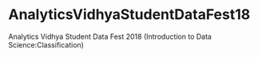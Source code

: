 # AnalyticsVidhyaStudentDataFest18
Analytics Vidhya Student Data Fest 2018 (Introduction to Data Science:Classification) 
